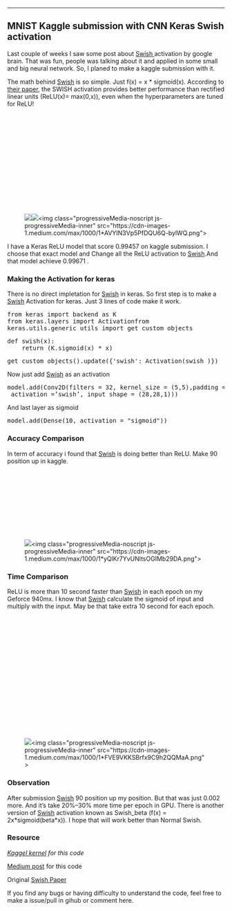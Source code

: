 <div class="postArticle-content js-postField js-notesSource js-trackedPost" data-post-id="62108f9463df" data-source="post_page" data-tracking-context="postPage" data-scroll="native"><section name="71f8" class="section section--body section--first section--last"><div class="section-divider"><hr class="section-divider"></div><div class="section-content"><div class="section-inner sectionLayout--insetColumn"><h1 name="7137" id="7137" class="graf graf--h3 graf--leading graf--title">MNIST Kaggle submission with CNN Keras Swish activation</h1><p name="5687" id="5687" class="graf graf--p graf-after--h3">Last couple of weeks I saw some post about <a href="https://arxiv.org/abs/1710.05941" data-href="https://arxiv.org/abs/1710.05941" class="markup--anchor markup--p-anchor" rel="nofollow noopener" target="_blank">Swish </a>activation by google brain. That was fun, people was talking about it and applied in some small and big neural network. So, I planed to make a kaggle submission with it.</p><p name="fdc3" id="fdc3" class="graf graf--p graf-after--p">The math behind <a href="https://arxiv.org/abs/1710.05941" data-href="https://arxiv.org/abs/1710.05941" class="markup--anchor markup--p-anchor" rel="noopener nofollow" target="_blank">Swish</a> is so simple. Just f(x) = x * sigmoid(x). According to <a href="https://arxiv.org/abs/1710.05941v1" data-href="https://arxiv.org/abs/1710.05941v1" class="markup--anchor markup--p-anchor" rel="nofollow noopener nofollow noopener" target="_blank">their paper</a>, the SWISH activation provides better performance than rectified linear units (ReLU(x)= max(0,x)), even when the hyperparameters are tuned for ReLU!</p><figure name="cbd5" id="cbd5" class="graf graf--figure graf-after--p"><div class="aspectRatioPlaceholder is-locked" style="max-width: 700px; max-height: 384px;"><div class="aspectRatioPlaceholder-fill" style="padding-bottom: 54.800000000000004%;"></div><div class="progressiveMedia js-progressiveMedia graf-image is-canvasLoaded is-imageLoaded" data-image-id="1*AVYIN3Vp5PfDQU6Q-bylWQ.png" data-width="1269" data-height="696" data-is-featured="true" data-action="zoom" data-action-value="1*AVYIN3Vp5PfDQU6Q-bylWQ.png" data-scroll="native"><img src="https://cdn-images-1.medium.com/freeze/max/38/1*AVYIN3Vp5PfDQU6Q-bylWQ.png?q=20" crossorigin="anonymous" class="progressiveMedia-thumbnail js-progressiveMedia-thumbnail"><canvas class="progressiveMedia-canvas js-progressiveMedia-canvas" width="75" height="39"></canvas><img class="progressiveMedia-image js-progressiveMedia-image" data-src="https://cdn-images-1.medium.com/max/1000/1*AVYIN3Vp5PfDQU6Q-bylWQ.png" src="https://cdn-images-1.medium.com/max/1000/1*AVYIN3Vp5PfDQU6Q-bylWQ.png"><noscript class="js-progressiveMedia-inner">&lt;img class="progressiveMedia-noscript js-progressiveMedia-inner" src="https://cdn-images-1.medium.com/max/1000/1*AVYIN3Vp5PfDQU6Q-bylWQ.png"&gt;</noscript></div></div></figure><p name="d0aa" id="d0aa" class="graf graf--p graf-after--figure">I have a Keras ReLU model that score 0.99457 on kaggle submission. I choose that exact model and Change all the ReLU activation to <a href="https://arxiv.org/abs/1710.05941" data-href="https://arxiv.org/abs/1710.05941" class="markup--anchor markup--p-anchor" rel="noopener nofollow" target="_blank">Swish</a>.And that model achieve 0.99671&nbsp;.</p><h3 name="844d" id="844d" class="graf graf--h3 graf-after--p">Making the Activation for&nbsp;keras</h3><p name="6179" id="6179" class="graf graf--p graf-after--h3">There is no direct impletation for <a href="https://arxiv.org/abs/1710.05941" data-href="https://arxiv.org/abs/1710.05941" class="markup--anchor markup--p-anchor" rel="noopener nofollow" target="_blank">Swish</a> in keras. So first step is to make a <a href="https://arxiv.org/abs/1710.05941" data-href="https://arxiv.org/abs/1710.05941" class="markup--anchor markup--p-anchor" rel="noopener nofollow" target="_blank">Swish</a> Activation for keras. Just 3 lines of code make it work.</p><pre name="4124" id="4124" class="graf graf--pre graf-after--p">from keras import backend as K<br>from keras.layers import Activationfrom <br>keras.utils.generic_utils import get_custom_objects</pre><pre name="29c7" id="29c7" class="graf graf--pre graf-after--pre">def swish(x):<br>    return (K.sigmoid(x) * x)</pre><pre name="16fe" id="16fe" class="graf graf--pre graf-after--pre">get_custom_objects().update({'swish': Activation(swish )})</pre><p name="7dba" id="7dba" class="graf graf--p graf-after--pre">Now just add <a href="https://arxiv.org/abs/1710.05941" data-href="https://arxiv.org/abs/1710.05941" class="markup--anchor markup--p-anchor" rel="noopener nofollow" target="_blank">Swish</a> as an activation</p><pre name="4311" id="4311" class="graf graf--pre graf-after--p">model.add(Conv2D(filters = 32, kernel_size = (5,5),padding = ‘Same’, <br> activation =’swish’, input_shape = (28,28,1)))</pre><p name="348a" id="348a" class="graf graf--p graf-after--pre">And last layer as sigmoid</p><pre name="9a6f" id="9a6f" class="graf graf--pre graf-after--p">model.add(Dense(10, activation = "sigmoid"))</pre><h3 name="a786" id="a786" class="graf graf--h3 graf-after--pre">Accuracy Comparison</h3><p name="ef05" id="ef05" class="graf graf--p graf-after--h3">In term of accuracy i found that <a href="https://arxiv.org/abs/1710.05941" data-href="https://arxiv.org/abs/1710.05941" class="markup--anchor markup--p-anchor" rel="noopener nofollow" target="_blank">Swish</a> is doing better than ReLU. Make 90 position up in kaggle.</p><figure name="7ea1" id="7ea1" class="graf graf--figure graf-after--p"><div class="aspectRatioPlaceholder is-locked" style="max-width: 700px; max-height: 263px;"><div class="aspectRatioPlaceholder-fill" style="padding-bottom: 37.6%;"></div><div class="progressiveMedia js-progressiveMedia graf-image is-canvasLoaded" data-image-id="1*yQlKr7YvUNltsOGIMb29DA.png" data-width="996" data-height="374" data-action="zoom" data-action-value="1*yQlKr7YvUNltsOGIMb29DA.png" data-scroll="native"><img src="https://cdn-images-1.medium.com/freeze/max/38/1*yQlKr7YvUNltsOGIMb29DA.png?q=20" crossorigin="anonymous" class="progressiveMedia-thumbnail js-progressiveMedia-thumbnail"><canvas class="progressiveMedia-canvas js-progressiveMedia-canvas" width="75" height="27"></canvas><img class="progressiveMedia-image js-progressiveMedia-image" data-src="https://cdn-images-1.medium.com/max/1000/1*yQlKr7YvUNltsOGIMb29DA.png"><noscript class="js-progressiveMedia-inner">&lt;img class="progressiveMedia-noscript js-progressiveMedia-inner" src="https://cdn-images-1.medium.com/max/1000/1*yQlKr7YvUNltsOGIMb29DA.png"&gt;</noscript></div></div></figure><h3 name="3e03" id="3e03" class="graf graf--h3 graf-after--figure">Time Comparison</h3><p name="4fb8" id="4fb8" class="graf graf--p graf-after--h3">ReLU is more than 10 second faster than <a href="https://arxiv.org/abs/1710.05941" data-href="https://arxiv.org/abs/1710.05941" class="markup--anchor markup--p-anchor" rel="noopener nofollow" target="_blank">Swish</a> in each epoch on my Geforce 940mx. I know that <a href="https://arxiv.org/abs/1710.05941" data-href="https://arxiv.org/abs/1710.05941" class="markup--anchor markup--p-anchor" rel="noopener nofollow" target="_blank">Swish</a> calculate the sigmoid of input and multiply with the input. May be that take extra 10 second for each epoch.</p><figure name="0ce3" id="0ce3" class="graf graf--figure graf-after--p"><div class="aspectRatioPlaceholder is-locked" style="max-width: 700px; max-height: 467px;"><div class="aspectRatioPlaceholder-fill" style="padding-bottom: 66.7%;"></div><div class="progressiveMedia js-progressiveMedia graf-image is-canvasLoaded" data-image-id="1*FVE9VKKSBrfx9C9h2QQMaA.png" data-width="888" data-height="592" data-action="zoom" data-action-value="1*FVE9VKKSBrfx9C9h2QQMaA.png" data-scroll="native"><img src="https://cdn-images-1.medium.com/freeze/max/38/1*FVE9VKKSBrfx9C9h2QQMaA.png?q=20" crossorigin="anonymous" class="progressiveMedia-thumbnail js-progressiveMedia-thumbnail"><canvas class="progressiveMedia-canvas js-progressiveMedia-canvas" width="75" height="49"></canvas><img class="progressiveMedia-image js-progressiveMedia-image" data-src="https://cdn-images-1.medium.com/max/1000/1*FVE9VKKSBrfx9C9h2QQMaA.png"><noscript class="js-progressiveMedia-inner">&lt;img class="progressiveMedia-noscript js-progressiveMedia-inner" src="https://cdn-images-1.medium.com/max/1000/1*FVE9VKKSBrfx9C9h2QQMaA.png"&gt;</noscript></div></div></figure><h3 name="fa0b" id="fa0b" class="graf graf--h3 graf-after--figure">Observation</h3><p name="c278" id="c278" class="graf graf--p graf-after--h3">After submission <a href="https://arxiv.org/abs/1710.05941" data-href="https://arxiv.org/abs/1710.05941" class="markup--anchor markup--p-anchor" rel="noopener nofollow" target="_blank">Swish</a> 90 position up my position. But that was just 0.002 more. And it’s take 20%–30% more time per epoch in GPU. There is another version of <a href="https://arxiv.org/abs/1710.05941" data-href="https://arxiv.org/abs/1710.05941" class="markup--anchor markup--p-anchor" rel="noopener nofollow" target="_blank">Swish</a> activation known as Swish_beta (f(x) = 2x*sigmoid(beta*x)). I hope that will work better than Normal Swish.</p><h3 name="04e5" id="04e5" class="graf graf--h3 graf-after--p">Resource</h3><p name="9d87" id="9d87" class="graf graf--p graf-after--h3"><a href="https://www.kaggle.com/shahariar/cnn-keras-swish-activation-acc-0-996-top-7" data-href="https://www.kaggle.com/shahariar/cnn-keras-swish-activation-acc-0-996-top-7" class="markup--anchor markup--p-anchor" rel="nofollow noopener" target="_blank"><em class="markup--em markup--p-em">Kaggel kernel</em></a><em class="markup--em markup--p-em"> for this code</em></p><p name="6d5b" id="6d5b" class="graf graf--p graf-after--p"><a href="https://medium.com/@shahariarrabby/mnist-kaggle-submission-with-cnn-keras-switch-activation-62108f9463df" data-href="https://medium.com/@shahariarrabby/mnist-kaggle-submission-with-cnn-keras-switch-activation-62108f9463df" class="markup--anchor markup--p-anchor" rel="noopener nofollow" target="_blank">Medium post</a> for this code</p><p name="6703" id="6703" class="graf graf--p graf-after--p">Original <a href="https://arxiv.org/abs/1710.05941" data-href="https://arxiv.org/abs/1710.05941" class="markup--anchor markup--p-anchor" rel="noopener nofollow" target="_blank">Swish Paper</a></p><p name="59bb" id="59bb" class="graf graf--p graf-after--p graf--trailing">If you find any bugs or having difficulty to understand the code, feel free to make a issue/pull in gihub or comment here.</p></div></div></section></div>
